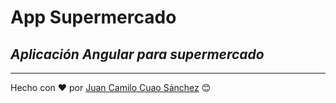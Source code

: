 # App Supermercado
_Aplicación Angular para supermercado_
---

---
Hecho con ❤️ por [Juan Camilo Cuao Sánchez](https://github.com/juanccs10) 😊
